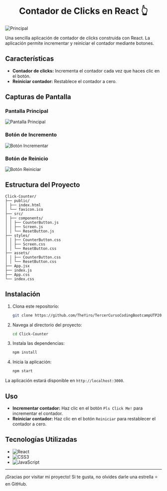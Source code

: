 <h1 align="center" >Contador de Clicks en React 👆</h1>

![Principal](https://cdn.discordapp.com/attachments/770877999599190056/1249488700518305792/image.png?ex=66677c88&is=66662b08&hm=7b5d1a42a41010b85a57016f3fd1eb440c49b9b7907f0856096c8f5053559057&)

Una sencilla aplicación de contador de clicks construida con React. La aplicación permite incrementar y reiniciar el contador mediante botones.

## Características

- **Contador de clicks:** Incrementa el contador cada vez que haces clic en el botón.
- **Reiniciar contador:** Restablece el contador a cero.

## Capturas de Pantalla

### Pantalla Principal

![Pantalla Principal](https://cdn.discordapp.com/attachments/770877999599190056/1249488902532628510/image.png?ex=66677cb8&is=66662b38&hm=ff33dce0992824b18412f01353c4dcf9e7087c1763a21fbe2f2380f7374bb4bd&)

### Botón de Incremento

![Botón Incrementar](https://cdn.discordapp.com/attachments/770877999599190056/1249489087505895595/image.png?ex=66677ce4&is=66662b64&hm=565e85c5ef20d2a3b84d3e46477125f48683d3bde5db509d903ad88e94344d95&)

### Botón de Reinicio

![Botón Reiniciar](https://cdn.discordapp.com/attachments/770877999599190056/1249489169181446204/image.png?ex=66677cf8&is=66662b78&hm=c88596d71a982f1636c1c8d0cd14b3f91ccf78e35a4abb45728c3843fd171d36&)

## Estructura del Proyecto

```
Click-Counter/
├── public/
│ ├── index.html
│ └── favicon.ico
├── src/
│ ├── components/
│ │ ├── CounterButton.js
│ │ ├── Screen.js
│ │ └── ResetButton.js
├── styles/
│ │ ├── CounterButton.css
│ │ ├── Screen.css
│ │ └── ResetButton.css
├── assets/
│ │ ├── CounterButton.css
│ │ └── ResetButton.css
├── App.jsx
├── index.js
├── App.css
└── index.css
```

## Instalación

1. Clona este repositorio:
    ```sh
    git clone https://github.com/TheYiro/TercerCursoCodingBootcampUTP2024-1/ReactProyect/Click-Counter.git
    ```

2. Navega al directorio del proyecto:
    ```sh
    cd Click-Counter
    ```

3. Instala las dependencias:
    ```sh
    npm install
    ```

4. Inicia la aplicación:
    ```sh
    npm start
    ```

La aplicación estará disponible en `http://localhost:3000`.

## Uso

- **Incrementar contador:** Haz clic en el botón `Pls Click Me!` para incrementar el contador.
- **Reiniciar contador:** Haz clic en el botón `Reiniciar` para restablecer el contador a cero.

## Tecnologías Utilizadas

- ![React](https://img.shields.io/badge/react-%2320232a.svg?style=for-the-badge&logo=react&logoColor=%2361DAFB)
- ![CSS3](https://img.shields.io/badge/css3-%231572B6.svg?style=for-the-badge&logo=css3&logoColor=white)
- ![JavaScript](https://img.shields.io/badge/javascript-%23323330.svg?style=for-the-badge&logo=javascript&logoColor=%23F7DF1E)


---

¡Gracias por visitar mi proyecto! Si te gusta, no olvides darle una estrella ⭐ en GitHub.
